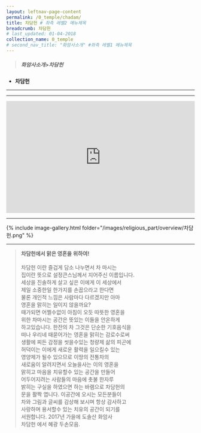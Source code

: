 ```yaml
---
layout: leftnav-page-content
permalink: /0_temple/chadam/
title: 차담헌 # 좌측 레벨2 메뉴제목
breadcrumb: 차담헌 
# last_updated: 01-04-2018 
collection_name: 0_temple
# second_nav_title: "화암사소개" #좌측 레벨1 메뉴제목
---
```


> ##### **화암사소개>차담헌**

* **차담헌**
---
---
<iframe width="100%"
        height="300"
        src="https://youtube.com/embed/eLLwpnl7vKI?t=16"
        frameborder="0"      
        controls="1"  
        allowfullscreen></iframe>

---

{% include image-gallery.html folder="/images/religious_part/overview/차담헌.png" %}

---

> **차담헌에서 맑은 영혼을 위하여!**<br><br>
차담헌 이란 즐겁게 담소 나누면서 차 마시는<br>
집이란 뜻으로 설정큰스님께서 지어주신 이름입니다.<br>
세상을 진솔하게 살고 싶은 이에게 이 세상에서<br>
제일 소중한일 한가지를 손꼽으라고 한다면<br>
물론 개인적 느낌은 사람마다 다르겠지만 아마<br>
영혼을 맑히는 일이지 않을까요?<br>
때가되면 어쩔수없이 아침이 오듯 따뜻한 영혼을<br>
위한 차마시는 공간은 뜻있는 이들을 안온하게<br>
하고있습니다. 한잔의 차 그것은 단순한 기호음식을<br>
떠나 우리네 때묻어가는 영혼을 맑히는 감로수로써<br>
생활에 찌든 감정을 씻을수있는 청량제 삶의 피곤에<br>
허덕이는 이에게 새로운 활력을 일으킬수 있는<br>
영양제가 될수 있으므로 이땅의 전통차의<br>
새로움이 알려지면서 오늘을사는 이의 영혼을<br>
맑히고 마음을 치유할수 있는 공간을 만들어<br>
어두어지려는 사람들의 마음에 촛불 한자루<br>
밝히는 구실을 하였으면 하는 바램으로 차담헌의<br>
문을 활짝 엽니다. 이공간에 오시는 모든분들이<br>
차와  그림과 글씨를 감상해 보시며 항상 감사하고<br>
사랑하며 용서할수 있는 치유의 공간이 되기를<br>
서원합니다. 2017년 가을에 도솔산 화암사<br>
       차담헌 에서  혜광 두손모음.<br>
